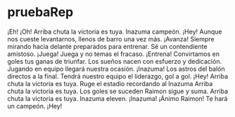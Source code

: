 # pruebaRep
¡Eh! ¡Oh!
Arriba chuta la victoria es tuya.
Inazuma campeón.
¡Hey!
Aunque nos cueste levantarnos,
llenos de barro una vez más.
¡Avanza!
Siempre mirando hacia delante
preparados para entrenar.
Sé un contendiente amistoso.
¡Juega!
Juega y no temas el fracaso.
¡Entrena!
Convirtamos en goles
tus ganas de triunfar.
Los sueños nacen con esfuerzo y dedicación.
Jugando en equipo
llegará nuestra ocasión.
¡Inazuma!
Los astros del balón
directos a la final.
Tendrá nuestro equipo el liderazgo,
gol a gol.
¡Hey!
Arriba chuta la victoria es tuya.
Ruge el estadio
recordando al Inazuma
Arriba chuta la victoria es tuya.
Los goles se suceden
Raimon sigue y suma.
Arriba chuta la victoria es tuya.
Inazuma eleven.
¡Inazuma!
¡Ánimo Raimon!
Te hará un campeón.
¡Hey!
